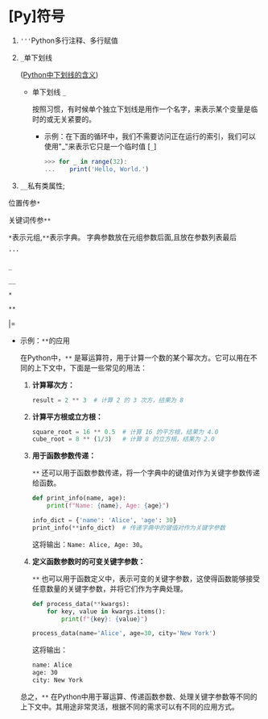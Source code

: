 # \[Py]符号





1.  `'''`Python多行注释、多行赋值
2.  `_`单下划线

    ([Python中下划线的含义](https://www.runoob.com/w3cnote/python-5-underline.html "Python中下划线的含义"))
    -   单下划线 `_`

        按照习惯，有时候单个独立下划线是用作一个名字，来表示某个变量是临时的或无关紧要的。
        -   示例：在下面的循环中，我们不需要访问正在运行的索引，我们可以使用"\_"来表示它只是一个临时值 \[`_`]
            ```javascript
            >>> for _ in range(32):
            ...    print('Hello, World.')
            ```
3.  `__`私有类属性;

位置传参`*`

关键词传参`**`

`*`表示元组,`**`表示字典。 字典参数放在元组参数后面,且放在参数列表最后

`'''`

`_`

`__`

`*`

`**`



|=





-   示例：`**`的应用

    在Python中，`**` 是幂运算符，用于计算一个数的某个幂次方。它可以用在不同的上下文中，下面是一些常见的用法：
    1.  **计算幂次方：**
        ```python
        result = 2 ** 3  # 计算 2 的 3 次方，结果为 8
        ```
    2.  **计算平方根或立方根：**
        ```python
        square_root = 16 ** 0.5  # 计算 16 的平方根，结果为 4.0
        cube_root = 8 ** (1/3)   # 计算 8 的立方根，结果为 2.0
        ```
    3.  **用于函数参数传递：**

        `**` 还可以用于函数参数传递，将一个字典中的键值对作为关键字参数传递给函数。
        ```python
        def print_info(name, age):
            print(f"Name: {name}, Age: {age}")

        info_dict = {'name': 'Alice', 'age': 30}
        print_info(**info_dict)  # 传递字典中的键值对作为关键字参数
        ```
        这将输出：`Name: Alice, Age: 30`。
    4.  **定义函数参数时的可变关键字参数：**

        `**` 也可以用于函数定义中，表示可变的关键字参数，这使得函数能够接受任意数量的关键字参数，并将它们作为字典处理。
        ```python
        def process_data(**kwargs):
            for key, value in kwargs.items():
                print(f"{key}: {value}")

        process_data(name='Alice', age=30, city='New York')
        ```
        这将输出：
        ```bash
        name: Alice
        age: 30
        city: New York
        ```
    总之，`**` 在Python中用于幂运算、传递函数参数、处理关键字参数等不同的上下文中。其用途非常灵活，根据不同的需求可以有不同的应用方式。
